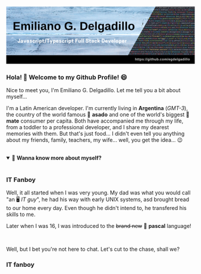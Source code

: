 ![Banner](https://github.com/egdelgadillo/egdelgadillo/blob/main/assets/Github%20Profile%20Banner.png)

### Hola! 👋 Welcome to my Github Profile! 😄

Nice to meet you, I'm Emiliano G. Delgadillo. Let me tell you a bit about myself...

I'm a Latin American developer. I'm currently living in **Argentina** (_GMT-3_), the country of the world famous 🥩 **asado** and one of the world's biggest 🧉 **mate** consumer per capita. Both have accompanied me through my life, from a toddler to a professional developer, and I share my dearest memories with them. But that's just food... I didn't even tell you anything about my friends, family, teachers, my wife... well, you get the idea... 😉

<br>
<details open>
  <summary>📓 <b>Wanna know more about myself?</b></summary>
  <br>

### IT Fanboy

Well, it all started when I was very young. My dad was what you would call "an 🖥️ _IT guy_", he had his way with early UNIX systems, asd brought bread to our home every day. Even though he didn't intend to, he transfered his skills to me.

Later when I was 16, I was introduced to the ~~brand new~~ 💽 **pascal** language!

</details>
<br>

Well, but I bet you're not here to chat. Let's cut to the chase, shall we?

### IT fanboy

<!--
**egdelgadillo/egdelgadillo** is a ✨ _special_ ✨ repository because its `README.md` (this file) appears on your GitHub profile.

Here are some ideas to get you started:

- 🔭 I’m currently working on ...
- 🌱 I’m currently learning ...
- 👯 I’m looking to collaborate on ...
- 🤔 I’m looking for help with ...
- 💬 Ask me about ...
- 📫 How to reach me: ...
- 😄 Pronouns: ...
- ⚡ Fun fact: ...
-->
